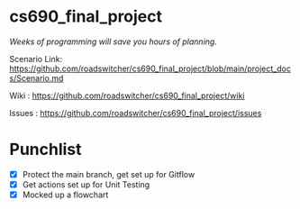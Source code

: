 # cs690_final_project

_Weeks of programming will save you hours of planning._

Scenario Link:  https://github.com/roadswitcher/cs690_final_project/blob/main/project_docs/Scenario.md

Wiki : https://github.com/roadswitcher/cs690_final_project/wiki

Issues : https://github.com/roadswitcher/cs690_final_project/issues

# Punchlist

- [x] Protect the main branch, get set up for Gitflow
- [x] Get actions set up for Unit Testing
- [x] Mocked up a flowchart
